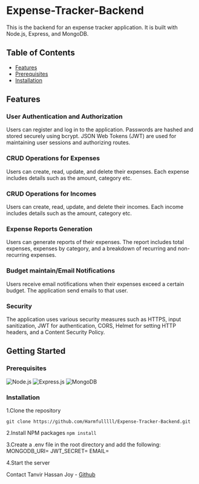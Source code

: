 # Expense-Tracker-Backend

This is the backend for an expense tracker application. It is built with Node.js, Express, and MongoDB.

## Table of Contents

- [Features](#features)
- [Prerequisites](#Prerequisites)
- [Installation](#installation)

## Features

### User Authentication and Authorization

Users can register and log in to the application. Passwords are hashed and stored securely using bcrypt. JSON Web Tokens (JWT) are used for maintaining user sessions and authorizing routes.

### CRUD Operations for Expenses

Users can create, read, update, and delete their expenses. Each expense includes details such as the amount, category etc.

### CRUD Operations for Incomes

Users can create, read, update, and delete their incomes. Each income includes details such as the amount, category etc.

### Expense Reports Generation

Users can generate reports of their expenses. The report includes total expenses, expenses by category, and a breakdown of recurring and non-recurring expenses.

### Budget maintain/Email Notifications

Users receive email notifications when their expenses exceed a certain budget. The application send emails to that user.

### Security

The application uses various security measures such as HTTPS, input sanitization, JWT for authentication, CORS, Helmet for setting HTTP headers, and a Content Security Policy.

## Getting Started

### Prerequisites

![Node.js](https://nodejs.org/static/images/logo.svg)
![Express.js](https://expressjs.com/images/express-facebook-share.png)
![MongoDB](https://webassets.mongodb.com/_com_assets/cms/MongoDB_Logo_FullColorBlack_RGB-4td3yuxzjs.png)

### Installation

1.Clone the repository

`git clone https://github.com/Harmfulllll/Expense-Tracker-Backend.git `

2.Install NPM packages
`npm install`

3.Create a .env file in the root directory and add the following:
MONGODB_URI=<your-mongodb-uri>
JWT_SECRET=<your-jwt-secret>
EMAIL=<your-email>

4.Start the server

Contact
Tanvir Hassan Joy - [Github](https://github.com/Harmfulllll)
